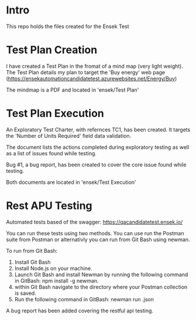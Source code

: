 # Intro
This repo holds the files created for the Ensek Test

# Test Plan Creation

I have created a Test Plan in the fromat of a mind map (very light weight). The Test Plan details my plan to target the 'Buy energy' web page (https://ensekautomationcandidatetest.azurewebsites.net/Energy/Buy)

The mindmap is a PDF and located in 'ensek/Test Plan'

# Test Plan Execution

An Exploratory Test Charter, with refernces TC1, has been created. It targets the 'Number of Units Required' field data validation. 

The document lists the actions completed during exploratory testing as well as a list of issues found while testing. 

Bug #1, a bug report, has been created to cover the core issue found while testing. 

Both documents are located in 'ensek/Test Execution'

# Rest APU Testing

Automated tests based of the swagger: https://qacandidatetest.ensek.io/ 

You can run these tests using two methods. You can use run the Postman suite from Postman or alternativly you can run from Git Bash using newman. 

To run from Git Bash:
1. Install Git Bash
2. Install Node.js on your machine.
3. Launch Git Bash and install Newman by running the following command in GitBash: npm install -g newman.
4. within Git Bash navigate to the directory where your Postman collection is saved.
5. Run the following command in GitBash: newman run <collection-name>.json

A bug report has been added covering the restful api testing.